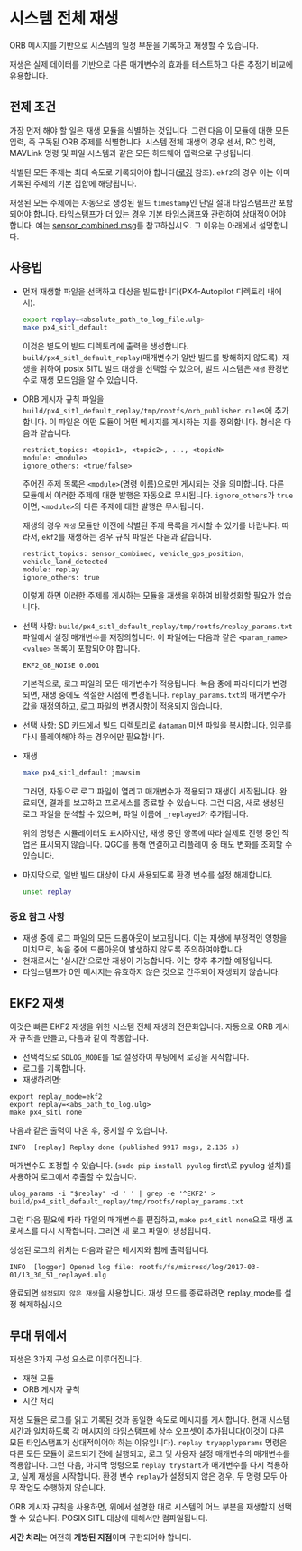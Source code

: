 # 시스템 전체 재생
ORB 메시지를 기반으로 시스템의 일정 부분을 기록하고 재생할 수 있습니다.

재생은 실제 데이터를 기반으로 다른 매개변수의 효과를 테스트하고 다른 추정기 비교에 유용합니다.

## 전제 조건
가장 먼저 해야 할 일은 재생 모듈을 식별하는 것입니다. 그런 다음 이 모듈에 대한 모든 입력, 즉 구독된 ORB 주제를 식별합니다. 시스템 전체 재생의 경우 센서, RC 입력, MAVLink 명령 및 파일 시스템과 같은 모든 하드웨어 입력으로 구성됩니다.

식별된 모든 주제는 최대 속도로 기록되어야 합니다([로깅](../dev_log/logging.md) 참조). `ekf2`의 경우 이는 이미 기록된 주제의 기본 집합에 해당됩니다.

재생된 모든 주제에는 자동으로 생성된 필드 `timestamp`인 단일 절대 타임스탬프만 포함되어야 합니다. 타임스탬프가 더 있는 경우 기본 타임스탬프와 관련하여 상대적이어야 합니다. 예는 [sensor_combined.msg](https://github.com/PX4/PX4-Autopilot/blob/master/msg/sensor_combined.msg)를 참고하십시오. 그 이유는 아래에서 설명합니다.


## 사용법

- 먼저 재생할 파일을 선택하고 대상을 빌드합니다(PX4-Autopilot 디렉토리 내에서).
  ```sh
  export replay=<absolute_path_to_log_file.ulg>
  make px4_sitl_default
  ```
  이것은 별도의 빌드 디렉토리에 출력을 생성합니다. `build/px4_sitl_default_replay`(매개변수가 일반 빌드를 방해하지 않도록). 재생을 위하여 posix SITL 빌드 대상을 선택할 수 있으며, 빌드 시스템은 `재생` 환경변수로 재생 모드임을 알 수 있습니다.
- ORB 게시자 규칙 파일을 `build/px4_sitl_default_replay/tmp/rootfs/orb_publisher.rules`에 추가합니다. 이 파일은 어떤 모듈이 어떤 메시지를 게시하는 지를 정의합니다. 형식은 다음과 같습니다.
  ```
  restrict_topics: <topic1>, <topic2>, ..., <topicN>
  module: <module>
  ignore_others: <true/false>
  ```
  주어진 주제 목록은 `<module>`(명령 이름)으로만 게시되는 것을 의미합니다. 다른 모듈에서 이러한 주제에 대한 발행은 자동으로 무시됩니다. `ignore_others`가 `true`이면, `<module>`의 다른 주제에 대한 발행은 무시됩니다.

  재생의 경우 `재생` 모듈만 이전에 식별된 주제 목록을 게시할 수 있기를 바랍니다. 따라서, `ekf2`를 재생하는 경우 규칙 파일은 다음과 같습니다.
  ```
  restrict_topics: sensor_combined, vehicle_gps_position, vehicle_land_detected
  module: replay
  ignore_others: true
  ```
  이렇게 하면 이러한 주제를 게시하는 모듈을 재생을 위하여 비활성화할 필요가 없습니다.

- 선택 사항: `build/px4_sitl_default_replay/tmp/rootfs/replay_params.txt` 파일에서 설정 매개변수를 재정의합니다. 이 파일에는 다음과 같은 `<param_name> <value>` 목록이 포함되어야 합니다.
  ```
  EKF2_GB_NOISE 0.001
  ```
  기본적으로, 로그 파일의 모든 매개변수가 적용됩니다. 녹음 중에 파라미터가 변경되면, 재생 중에도 적절한 시점에 변경됩니다. `replay_params.txt`의 매개변수가 값을 재정의하고, 로그 파일의 변경사항이 적용되지 않습니다.
- 선택 사항: SD 카드에서 빌드 디렉토리로 `dataman` 미션 파일을 복사합니다. 임무를 다시 플레이해야 하는 경우에만 필요합니다.
- 재생
  ```sh
  make px4_sitl_default jmavsim
  ```
  그러면, 자동으로 로그 파일이 열리고 매개변수가 적용되고 재생이 시작됩니다. 완료되면, 결과를 보고하고 프로세스를 종료할 수 있습니다. 그런 다음, 새로 생성된 로그 파일을 분석할 수 있으며, 파일 이름에 `_replayed`가 추가됩니다.

  위의 명령은 시뮬레이터도 표시하지만, 재생 중인 항목에 따라 실제로 진행 중인 작업은 표시되지 않습니다. QGC를 통해 연결하고 리플레이 중 태도 변화를 조회할 수 있습니다.

- 마지막으로, 일반 빌드 대상이 다시 사용되도록 환경 변수를 설정 해제합니다.
  ```sh
  unset replay
  ```

### 중요 참고 사항

- 재생 중에 로그 파일의 모든 드롭아웃이 보고됩니다. 이는 재생에 부정적인 영향을 미치므로, 녹음 중에 드롭아웃이 발생하지 않도록 주의하여야합니다.
- 현재로서는 '실시간'으로만 재생이 가능합니다. 이는 향후 추가할 예정입니다.
- 타임스탬프가 0인 메시지는 유효하지 않은 것으로 간주되어 재생되지 않습니다.

## EKF2 재생

이것은 빠른 EKF2 재생을 위한 시스템 전체 재생의 전문화입니다. 자동으로 ORB 게시자 규칙을 만들고, 다음과 같이 작동합니다.

* 선택적으로 `SDLOG_MODE`를 1로 설정하여 부팅에서 로깅을 시작합니다.
* 로그를 기록합니다.
* 재생하려면:

```
export replay_mode=ekf2
export replay=<abs_path_to_log.ulg>
make px4_sitl none
```

다음과 같은 출력이 나온 후, 중지할 수 있습니다.

```
INFO  [replay] Replay done (published 9917 msgs, 2.136 s)
```

매개변수도 조정할 수 있습니다. \(`sudo pip install pyulog` first\로 pyulog 설치\)를 사용하여 로그에서 추출할 수 있습니다.

```
ulog_params -i "$replay" -d ' ' | grep -e '^EKF2' > build/px4_sitl_default_replay/tmp/rootfs/replay_params.txt
```
그런 다음 필요에 따라 파일의 매개변수를 편집하고, `make px4_sitl none`으로 재생 프로세스를 다시 시작합니다. 그러면 새 로그 파일이 생성됩니다.

생성된 로그의 위치는 다음과 같은 메시지와 함께 출력됩니다.

```
INFO  [logger] Opened log file: rootfs/fs/microsd/log/2017-03-01/13_30_51_replayed.ulg
```

완료되면 `설정되지 않은 재생`을 사용합니다. 재생 모드를 종료하려면 replay_mode를 설정 해제하십시오

## 무대 뒤에서

재생은 3가지 구성 요소로 이루어집니다.
- 재현 모듈
- ORB 게시자 규칙
- 시간 처리

재생 모듈은 로그를 읽고 기록된 것과 동일한 속도로 메시지를 게시합니다. 현재 시스템 시간과 일치하도록 각 메시지의 타임스탬프에 상수 오프셋이 추가됩니다(이것이 다른 모든 타임스탬프가 상대적이어야 하는 이유입니다). `replay tryapplyparams` 명령은 다른 모든 모듈이 로드되기 전에 실행되고, 로그 및 사용자 설정 매개변수의 매개변수를 적용합니다. 그런 다음, 마지막 명령으로 `replay trystart`가 매개변수를 다시 적용하고, 실제 재생을 시작합니다. 환경 변수 `replay`가 설정되지 않은 경우, 두 명령 모두 아무 작업도 수행하지 않습니다.

ORB 게시자 규칙을 사용하면, 위에서 설명한 대로 시스템의 어느 부분을 재생할지 선택할 수 있습니다. POSIX SITL 대상에 대해서만 컴파일됩니다.

**시간 처리**는 여전히 **개방된 지점**이며 구현되어야 합니다.
